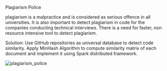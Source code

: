 Plagiarism Police

plagiarism is a  malpractice and  is considered as serious offence in all universities. It is also important to detect plagiarism in code for the companies conducting technical interviews. There is a need for faster, non resource  intensive tool to detect plagiarism.

Solution:
Use GitHub repositories as universal database to detect code similarity. Apply MinHash Algorithm to compute similarity matrix of each document and implement it using Spark distributed framework.

![plagiarism_police](https://user-images.githubusercontent.com/42362615/53357637-f7f8d900-38f3-11e9-9b25-83bb1e9a7f1b.gif)



